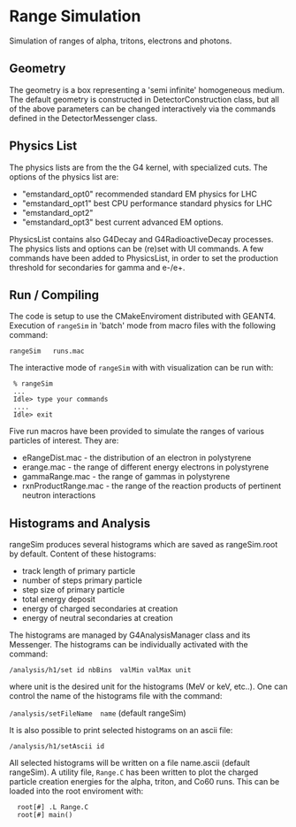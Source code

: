 Range Simulation
================

Simulation of ranges of alpha, tritons, electrons and photons.

## Geometry

The geometry is a box representing a 'semi infinite' homogeneous medium. The default geometry is constructed in DetectorConstruction class, but all of the above parameters can be changed interactively via the commands defined in the DetectorMessenger class.
 
## Physics List

The physics lists are from the the G4 kernel, with specialized cuts. The options of the physics list are:

  - "emstandard_opt0" recommended standard EM physics for LHC
  - "emstandard_opt1" best CPU performance standard physics for LHC
  - "emstandard_opt2"     
  - "emstandard_opt3" best current advanced EM options. 
  
PhysicsList contains also G4Decay and G4RadioactiveDecay processes.
The physics lists and options can be (re)set with UI commands. 
A few commands have been added to PhysicsList, in order to set the production threshold for secondaries for gamma and e-/e+.
  
## Run / Compiling

The code is setup to use the CMakeEnviroment distributed with GEANT4. Execution of  `rangeSim` in 'batch' mode from macro files with the following command:

    rangeSim   runs.mac
 
The interactive mode of `rangeSim` with with visualization can be run with:

     % rangeSim 
     ...
     Idle> type your commands
     ....
     Idle> exit

Five run macros have been provided to simulate the ranges of various particles of interest. They are:

 + eRangeDist.mac - the distribution of an electron in polystyrene
 + erange.mac - the range of different energy electrons in polystyrene
 + gammaRange.mac - the range of gammas in polystyrene
 + rxnProductRange.mac - the range of the reaction products of pertinent neutron interactions

## Histograms and Analysis
 
rangeSim produces several histograms which are saved as rangeSim.root by default. Content of these histograms:  

 + track length of primary particle
 + number of steps primary particle
 + step size of primary particle
 + total energy deposit
 + energy of charged secondaries at creation
 + energy of neutral secondaries at creation      
      
The histograms are managed by G4AnalysisManager class and its Messenger. The histograms can be individually activated with the command:

   `/analysis/h1/set id nbBins  valMin valMax unit` 

where unit is the desired unit for the histograms (MeV or keV,  etc..).
One can control the name of the histograms file with the command:

   `/analysis/setFileName  name`  (default rangeSim)
   
It is also possible to print selected histograms on an ascii file:

   `/analysis/h1/setAscii id`
   
All selected histograms will be written on a file name.ascii  (default rangeSim).
A utility file, `Range.C` has been written to plot the charged particle creation energies for the alpha, triton, and Co60 runs.  This can be loaded into the root enviroment with:
    
      root[#] .L Range.C
      root[#] main()

